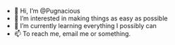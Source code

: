 - 👋 Hi, I’m @Pugnacious
- 👀 I’m interested in making things as easy as possible
- 🌱 I’m currently learning everything I possibly can
- 📫 To reach me, email me or something.

<!---
Pugnacious/Pugnacious is a ✨ special ✨ repository because its `README.md` (this file) appears on your GitHub profile.
You can click the Preview link to take a look at your changes.
--->
